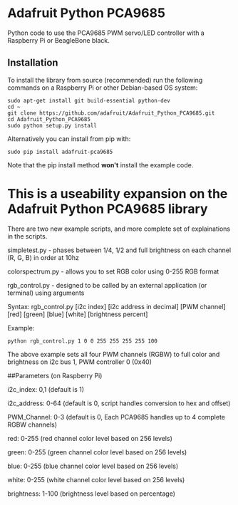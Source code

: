 # Adafruit Python PCA9685
Python code to use the PCA9685 PWM servo/LED controller with a Raspberry Pi or BeagleBone black.

## Installation

To install the library from source (recommended) run the following commands on a Raspberry Pi or other Debian-based OS system:

    sudo apt-get install git build-essential python-dev
    cd ~
    git clone https://github.com/adafruit/Adafruit_Python_PCA9685.git
    cd Adafruit_Python_PCA9685
    sudo python setup.py install

Alternatively you can install from pip with:

    sudo pip install adafruit-pca9685

Note that the pip install method **won't** install the example code.

# This is a useability expansion on the Adafruit Python PCA9685 library

There are two new example scripts, and more complete set of explainations in the scripts.

simpletest.py - phases between 1/4, 1/2 and full brightness on each channel (R, G, B) in order at 10hz

colorspectrum.py - allows you to set RGB color using 0-255 RGB format

rgb_control.py - designed to be called by an external application (or terminal) using arguments

Syntax: rgb_control.py [i2c index] [i2c address in decimal] [PWM channel] [red] [green] [blue] [white] [brightness percent]

Example:

`python rgb_control.py 1 0 0 255 255 255 255 100`

The above example sets all four PWM channels (RGBW) to full color and brightness on i2c bus 1, PWM controller 0 (0x40)

##Parameters (on Raspberry Pi)

i2c_index: 0,1 (default is 1)

i2c_address: 0-64 (default is 0, script handles conversion to hex and offset)

PWM_Channel: 0-3 (default is 0, Each PCA9685 handles up to 4 complete RGBW channels)

red: 0-255 (red channel color level based on 256 levels)

green: 0-255 (green channel color level based on 256 levels)

blue: 0-255 (blue channel color level based on 256 levels)

white: 0-255 (white channel color level based on 256 levels)

brightness: 1-100 (brightness level based on percentage)
